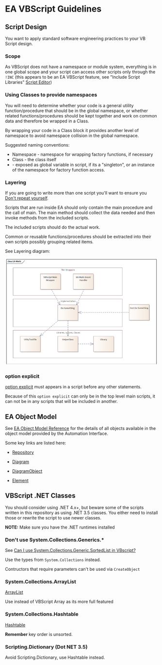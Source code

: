 # EA VBScript Guidelines

## Script Design

You want to apply standard software engineering practices to your VB Script design.

### Scope

As VBScript does not have a namespace or module system, everything is in one global scope and your script can access other scripts only through the `!INC` (this appears to be an EA VBScript feature, see "Include Script Libraries" [Script Editor](https://sparxsystems.com/enterprise_architect_user_guide/16.0/add-ins___scripting/script_editors.html))

### Using Classes to provide namespaces

You will need to determine whether your code is a general utility function/procedure that should be in the global namespace, or whether related functions/procedures should be kept together and work on common data and therefore be wrapped in a Class.

By wrapping your code in a Class block it provides another level of namespace to avoid namespace collision in the global namespace.

Suggested naming conventions:

* <Thing>Namespace - namespace for wrapping factory functions, if necessary
* <Thing>Class - the class itself
* <Thing> - exposed as global variable in script, if its a "singleton", or an instance of the namespace for factory function access.

### Layering

If you are going to write more than one script you'll want to ensure you [Don't repeat yourself](https://en.wikipedia.org/wiki/Don%27t_repeat_yourself).

Scripts that are run inside EA should only contain the main procedure and the call of main. The main method should collect the data needed and then invoke methods from the included scripts.

The included scripts should do the actual work.

Common or reusable functions/procedures should be extracted into their own scripts possibly grouping related items.

See Layering diagram:

![EA Layering Diagram](./EA-Matic.png)

### option explicit

[option explicit](https://learn.microsoft.com/en-us/previous-versions/windows/internet-explorer/ie-developer/scripting-articles/bw9t3484(v=vs.84)) must appears in a script before any other statements.

Because of this `option explicit` can only be in the top level main scripts, it can not be in any scripts that will be included in another.

## EA Object Model

See [EA Object Model Reference](https://www.sparxsystems.com/enterprise_architect_user_guide/15.2/automation/reference.html) for the details of all objects available in the object model provided by the Automation Interface.

Some key links are listed here:

* [Repository](https://www.sparxsystems.com/enterprise_architect_user_guide/15.2/automation/repository3.html)

* [Diagram](https://www.sparxsystems.com/enterprise_architect_user_guide/15.2/automation/diagram2.html)

* [DiagramObject](https://www.sparxsystems.com/enterprise_architect_user_guide/15.2/automation/diagramobjects.html)

* [Element](https://www.sparxsystems.com/enterprise_architect_user_guide/15.2/automation/element2.html)

## VBScript .NET Classes

You should consider using .NET 4.x+, but beware some of the scripts written in this repository as using .NET 3.5 classes. You either need to install those or rewrite the script to use newer classes.

**NOTE:** Make sure you have the .NET runtimes installed

### Don't use System.Collections.Generics.*

See [Can I use System.Collections.Generic.SortedList in VBscript?](https://stackoverflow.com/questions/71327911/can-i-use-system-collections-generic-sortedlist-in-vbscript)

Use the types from `System.Collections` instead.

Contructors that require parameters can't be used via `CreateObject`

### System.Collections.ArrayList

[ArrayList](https://learn.microsoft.com/en-us/dotnet/api/system.collections.arraylist?view=netframework-4.7.2)

Use instead of VBScript Array as its more full featured

### System.Collections.Hashtable

[Hashtable](https://learn.microsoft.com/en-us/dotnet/api/system.collections.hashtable?view=netframework-4.7.2)

**Remember** key order is unsorted.

### Scripting.Dictionary (Dot NET 3.5)

Avoid Scripting.Dictionary, use Hashtable instead.

